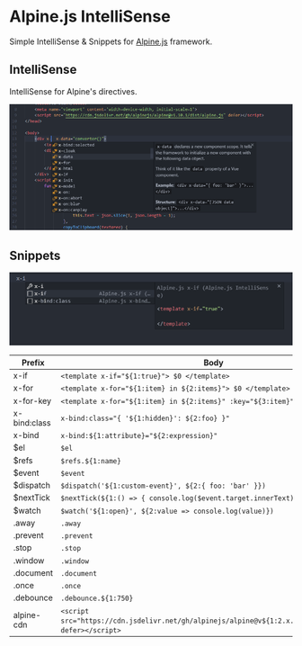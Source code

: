 # Alpine.js IntelliSense

Simple IntelliSense & Snippets for [Alpine.js](https://github.com/alpinejs/alpine) framework.

## IntelliSense

IntelliSense for Alpine's directives.

![Screenshot - Directives](img/screenshot-directives.png)

## Snippets

![Screenshot - Snippet](img/screenshot-snippet.png)

| Prefix | Body |
| ------ | ---- |
| x\-if | `<template x-if="${1:true}"> $0 </template>` |
| x\-for | `<template x-for="${1:item} in ${2:items}"> $0 </template>` |
| x\-for\-key | `<template x-for="${1:item} in ${2:items}" :key="${3:item}"> $0 </template>` |
| x\-bind:class | `x-bind:class="{ '${1:hidden}': ${2:foo} }"` |
| x\-bind | `x-bind:${1:attribute}="${2:expression}"` |
| $el | `$el` |
| $refs | `$refs.${1:name}` |
| $event | `$event` |
| $dispatch | `$dispatch('${1:custom-event}', ${2:{ foo: 'bar' }})` |
| $nextTick | `$nextTick(${1:() => { console.log($event.target.innerText) }});` |
| $watch | `$watch('${1:open}', ${2:value => console.log(value)})` |
| \.away | `.away` |
| \.prevent | `.prevent` |
| \.stop | `.stop` |
| \.window | `.window` |
| \.document | `.document` |
| \.once | `.once` |
| \.debounce | `.debounce.${1:750}` |
| alpine\-cdn | `<script src="https://cdn.jsdelivr.net/gh/alpinejs/alpine@v${1:2.x.x}/dist/alpine.js" defer></script>` |